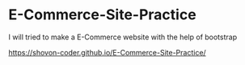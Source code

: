 ﻿# E-Commerce-Site-Practice
I will tried to make a E-Commerce website with the help of bootstrap

https://shovon-coder.github.io/E-Commerce-Site-Practice/

